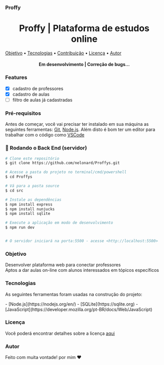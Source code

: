 ### Proffy
<h1 align="center">Proffy | Plataforma de estudos online</h1>

<p align="center> Plataforma para conectar professores e alunos</p>
          
 <p align="center">
 <a href="#objetivo">Objetivo</a> • 
 <a href="#tecnologias">Tecnologias</a> • 
 <a href="#contribuicao">Contribuição</a> • 
 <a href="#licenc-a">Licença</a> • 
 <a href="#autor">Autor</a>
</p>

<h4 align="center">
    Em desenvolvimento | Correção de bugs... 
</h4>

### Features
- [x] cadastro de professores
- [x] cadastro de aulas
- [ ] filtro de aulas já cadastradas 
### Pré-requisitos

Antes de começar, você vai precisar ter instalado em sua máquina as seguintes ferramentas:
[Git](https://git-scm.com), [Node.js](https://nodejs.org/en/). 
Além disto é bom ter um editor para trabalhar com o código como [VSCode](https://code.visualstudio.com/)

### 🎲 Rodando o Back End (servidor)

```bash
# Clone este repositório
$ git clone https://github.com/nelonard/Proffys.git

# Acesse a pasta do projeto no terminal/cmd/powershell 
$ cd Proffys

# Vá para a pasta source
$ cd src

# Instale as dependências
$ npm install express
$ npm install nunjucks
$ npm install sqlite

# Execute a aplicação em modo de desenvolvimento
$ npm run dev


# O servidor iniciará na porta:5500 - acesse <http://localhost:5500>
```
### Objetivo
   Desenvolver plataforma web para conectar professores<br>
  Aptos a dar aulas on-line com alunos interessados em tópicos específicos


### Tecnologias

As seguintes ferramentas foram usadas na construção do projeto:
</p>
- [Node.js](https://nodejs.org/en/)
- [SQLite](https://sqlite.org)
- [JavaScript](https://developer.mozilla.org/pt-BR/docs/Web/JavaScript)

### Licença

  Você poderá encontrar detalhes sobre a licença <a href="https://github.com/nelonard/Proffys/blob/master/README.md" target="_blank"> aqui</a>
  
  ### Autor
  
  Feito com muita vontade! por mim :heart:
  




